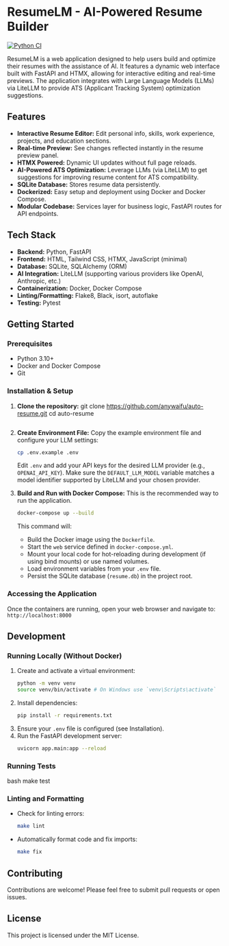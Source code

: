 # ResumeLM - AI-Powered Resume Builder

[![Python CI](https://github.com/anywaifu/auto-resume/actions/workflows/ci.yml/badge.svg)](https://github.com/anywaifu/auto-resume/actions/workflows/ci.yml)

ResumeLM is a web application designed to help users build and optimize their resumes with the assistance of AI. It features a dynamic web interface built with FastAPI and HTMX, allowing for interactive editing and real-time previews. The application integrates with Large Language Models (LLMs) via LiteLLM to provide ATS (Applicant Tracking System) optimization suggestions.

## Features

*   **Interactive Resume Editor:** Edit personal info, skills, work experience, projects, and education sections.
*   **Real-time Preview:** See changes reflected instantly in the resume preview panel.
*   **HTMX Powered:** Dynamic UI updates without full page reloads.
*   **AI-Powered ATS Optimization:** Leverage LLMs (via LiteLLM) to get suggestions for improving resume content for ATS compatibility.
*   **SQLite Database:** Stores resume data persistently.
*   **Dockerized:** Easy setup and deployment using Docker and Docker Compose.
*   **Modular Codebase:** Services layer for business logic, FastAPI routes for API endpoints.

## Tech Stack

*   **Backend:** Python, FastAPI
*   **Frontend:** HTML, Tailwind CSS, HTMX, JavaScript (minimal)
*   **Database:** SQLite, SQLAlchemy (ORM)
*   **AI Integration:** LiteLLM (supporting various providers like OpenAI, Anthropic, etc.)
*   **Containerization:** Docker, Docker Compose
*   **Linting/Formatting:** Flake8, Black, isort, autoflake
*   **Testing:** Pytest

## Getting Started

### Prerequisites

*   Python 3.10+
*   Docker and Docker Compose
*   Git

### Installation & Setup

1.  **Clone the repository:**
        git clone https://github.com/anywaifu/auto-resume.git
    cd auto-resume
    ```
2.  **Create Environment File:**
    Copy the example environment file and configure your LLM settings:
    ```bash
    cp .env.example .env
    ```
    Edit `.env` and add your API keys for the desired LLM provider (e.g., `OPENAI_API_KEY`). Make sure the `DEFAULT_LLM_MODEL` variable matches a model identifier supported by LiteLLM and your chosen provider.

3.  **Build and Run with Docker Compose:**
    This is the recommended way to run the application.
    ```bash
    docker-compose up --build
    ```
    This command will:
    *   Build the Docker image using the `Dockerfile`.
    *   Start the `web` service defined in `docker-compose.yml`.
    *   Mount your local code for hot-reloading during development (if using bind mounts) or use named volumes.
    *   Load environment variables from your `.env` file.
    *   Persist the SQLite database (`resume.db`) in the project root.

### Accessing the Application

Once the containers are running, open your web browser and navigate to:
`http://localhost:8000`

## Development

### Running Locally (Without Docker)

1.  Create and activate a virtual environment:
    ```bash
    python -m venv venv
    source venv/bin/activate # On Windows use `venv\Scripts\activate`
    ```
2.  Install dependencies:
    ```bash
    pip install -r requirements.txt
    ```
3.  Ensure your `.env` file is configured (see Installation).
4.  Run the FastAPI development server:
    ```bash
    uvicorn app.main:app --reload
    ```

### Running Tests
bash
make test

### Linting and Formatting

*   Check for linting errors:
    ```bash
    make lint
    ```
*   Automatically format code and fix imports:
    ```bash
    make fix
    ```

## Contributing

Contributions are welcome! Please feel free to submit pull requests or open issues.

## License

This project is licensed under the MIT License.